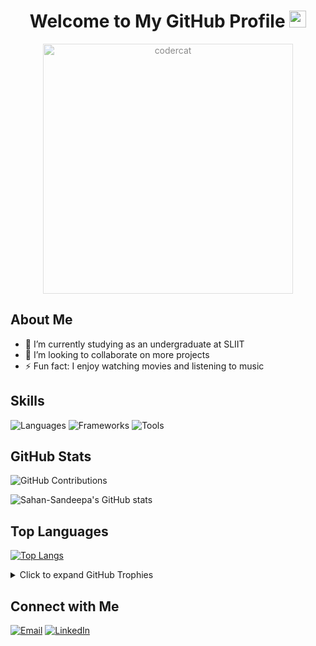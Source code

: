 <div align="center">
  <h1>Welcome to My GitHub Profile <img src="https://github.com/Sahan-Sandeepa/Sahan-Sandeepa/assets/122716935/9d3f420b-ad1e-45b8-8ec3-e340888cb705" alt="wave-animation" height="27" style="cursor: default;"></h1>
</div>

<p align="center">
  <img src="https://github.com/Sahan-Sandeepa/Sahan-Sandeepa/assets/122716935/60c77d63-b6a5-4c0d-a4d6-83d112f77147" alt="codercat" height="400" style="opacity: 0.5; background-color: rgba(255, 255, 255, 0.5);">
</p>

## About Me
- 🌱 I’m currently studying as an undergraduate at SLIIT
- 👯 I’m looking to collaborate on more projects
- ⚡ Fun fact: I enjoy watching movies and listening to music

## Skills
![Languages](https://img.shields.io/badge/Languages-JavaScript%20%7C%20React%20%7C%20Java%20%7C%20Python%20%7C%20SQL%20%7C%20C%20%7C%20C++-blueviolet)
![Frameworks](https://img.shields.io/badge/Frameworks-Mern%20%7C%20Springboot%20%7C%20Express%20%7C%20Bootstrap%20%7C%20Tailwind-success)
![Tools](https://img.shields.io/badge/Tools-Postman%20%7C%20Git%20%7C%20VS%20Code%20%7C%20Android%20Studio%20%7C%20Eclipse%20%7C%20Visual%20Studio%20%7C%20MongoDB%20Compass-important)

## GitHub Stats
![GitHub Contributions](https://github-readme-streak-stats.herokuapp.com/?user=Sahan-Sandeepa&theme=dark)

![Sahan-Sandeepa's GitHub stats](https://github-readme-stats-sigma-five.vercel.app/api?username=Sahan-Sandeepa&show_icons=true&theme=radical&rank_icon=github&bg_color=fffefe&text_color=434d58&icon_color=4c71f2&ring_color=4c71f2&theme=transparent)

## Top Languages
[![Top Langs](https://github-readme-stats-git-masterrstaa-rickstaa.vercel.app/api/top-langs/?username=Sahan-Sandeepa&size_weight=0.01&count_weight=1&layout=compact&langs_count=24)](https://github.com/Sahan-Sandeepa/github-readme-stats)

<details>
  <summary>Click to expand GitHub Trophies</summary>

  ![Trophies](https://github-profile-trophy.vercel.app/?username=Sahan-Sandeepa&column=7)
</details>

## Connect with Me
[![Email](https://img.shields.io/badge/Email-Contact%20Me-green)](mailto:sahansandeepa0003@gmail.com)
[![LinkedIn](https://img.shields.io/badge/LinkedIn-Connect%20with%20Me-blue)](https://lk.linkedin.com/in/sahan-sandeepa-jayawardhana-225687259?trk=public_profile_samename-profile)
<!--[![Website](https://img.shields.io/badge/Website-Visit%20My%20Website-lightgrey)](https://sahan-sandeepa.github.io/iPortfolio/) -->

<!-- <details>
  <summary>Click to expand Projects</summary>

  - Project 1
  - Project 2
  - Project 3
</details>

<details>
  <summary>Click to expand Recent Activity</summary>

  - Commit 1
  - Commit 2
  - Commit 3
</details> -->

<!-- ## Blog Posts
<!-- BLOG-POST-LIST:START -->
<!-- - [Introduction to Markdown](https://example.com/markdown-intro)
- [10 Tips for Better Coding](https://example.com/better-coding-tips) -->
<!-- BLOG-POST-LIST:END --> 
